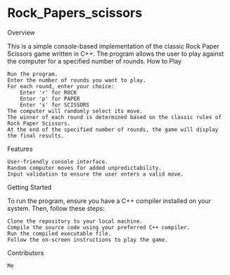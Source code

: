 # Rock_Papers_scissors


Overview

This is a simple console-based implementation of the classic Rock Paper Scissors game written in C++. The program allows the user to play against the computer for a specified number of rounds.
How to Play

    Run the program.
    Enter the number of rounds you want to play.
    For each round, enter your choice:
        Enter 'r' for ROCK
        Enter 'p' for PAPER
        Enter 's' for SCISSORS
    The computer will randomly select its move.
    The winner of each round is determined based on the classic rules of Rock Paper Scissors.
    At the end of the specified number of rounds, the game will display the final results.

Features

    User-friendly console interface.
    Random computer moves for added unpredictability.
    Input validation to ensure the user enters a valid move.

Getting Started

To run the program, ensure you have a C++ compiler installed on your system. Then, follow these steps:

    Clone the repository to your local machine.
    Compile the source code using your preferred C++ compiler.
    Run the compiled executable file.
    Follow the on-screen instructions to play the game.

Contributors

    Me 

